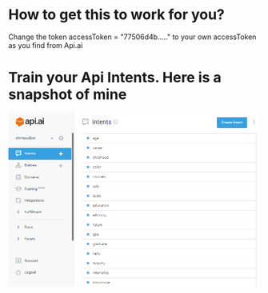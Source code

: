 # How to get this to work for you?
  Change the token accessToken = "77506d4b....." to your own accessToken as you find from Api.ai
# Train your Api Intents. Here is a snapshot of mine
![Image of My Api Intents](/todo.PNG)
